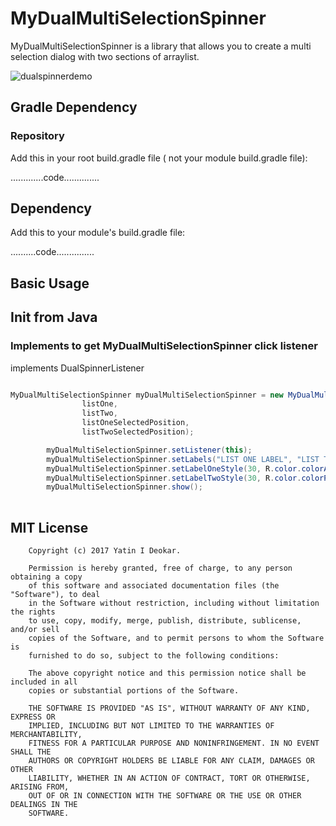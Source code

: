# MyDualMultiSelectionSpinner

MyDualMultiSelectionSpinner is a library that allows you to create a multi selection dialog with two sections of arraylist.


![dualspinnerdemo](https://user-images.githubusercontent.com/13361899/37876885-d1af4efa-3070-11e8-8f15-c452188f52ea.gif)



## Gradle Dependency

### Repository

Add this in your root build.gradle file ( not your module build.gradle file):

.............code..............


## Dependency

Add this to your module's build.gradle file:

..........code...............

## Basic Usage



## Init from Java

### Implements to get MyDualMultiSelectionSpinner click listener

implements DualSpinnerListener

```java

MyDualMultiSelectionSpinner myDualMultiSelectionSpinner = new MyDualMultiSelectionSpinner(this,
                listOne,
                listTwo,
                listOneSelectedPosition,
                listTwoSelectedPosition);

        myDualMultiSelectionSpinner.setListener(this);
        myDualMultiSelectionSpinner.setLabels("LIST ONE LABEL", "LIST TWO LABEL");
        myDualMultiSelectionSpinner.setLabelOneStyle(30, R.color.colorAccent);
        myDualMultiSelectionSpinner.setLabelTwoStyle(30, R.color.colorPrimaryDark);
        myDualMultiSelectionSpinner.show();
                
```


## MIT License


        Copyright (c) 2017 Yatin I Deokar.

        Permission is hereby granted, free of charge, to any person obtaining a copy
        of this software and associated documentation files (the "Software"), to deal
        in the Software without restriction, including without limitation the rights
        to use, copy, modify, merge, publish, distribute, sublicense, and/or sell
        copies of the Software, and to permit persons to whom the Software is
        furnished to do so, subject to the following conditions:

        The above copyright notice and this permission notice shall be included in all
        copies or substantial portions of the Software.

        THE SOFTWARE IS PROVIDED "AS IS", WITHOUT WARRANTY OF ANY KIND, EXPRESS OR
        IMPLIED, INCLUDING BUT NOT LIMITED TO THE WARRANTIES OF MERCHANTABILITY,
        FITNESS FOR A PARTICULAR PURPOSE AND NONINFRINGEMENT. IN NO EVENT SHALL THE
        AUTHORS OR COPYRIGHT HOLDERS BE LIABLE FOR ANY CLAIM, DAMAGES OR OTHER
        LIABILITY, WHETHER IN AN ACTION OF CONTRACT, TORT OR OTHERWISE, ARISING FROM,
        OUT OF OR IN CONNECTION WITH THE SOFTWARE OR THE USE OR OTHER DEALINGS IN THE
        SOFTWARE.